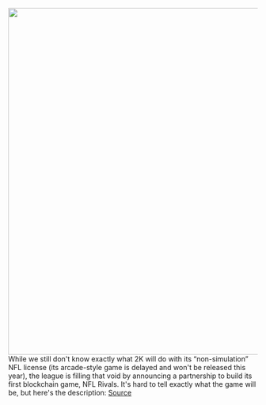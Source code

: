 <img src='https://cdn.vox-cdn.com/thumbor/XEwCA42UsZZvZ1SjwHcEfrCMOpQ=/0x0:3840x2160/1200x800/filters:focal(1613x773:2227x1387)/cdn.vox-cdn.com/uploads/chorus_image/image/70908803/NFL_Rivals_keyart.0.png' width='700px' /><br/>
While we still don't know exactly what 2K will do with its “non-simulation” NFL license (its arcade-style game is delayed and won't be released this year), the league is filling that void by announcing a partnership to build its first blockchain game, NFL Rivals. It's hard to tell exactly what the game will be, but here's the description:
<a href='https://www.theverge.com/2022/5/25/23141084/nfl-rivals-web3-nft-football-general-manager-game'> Source <a/>